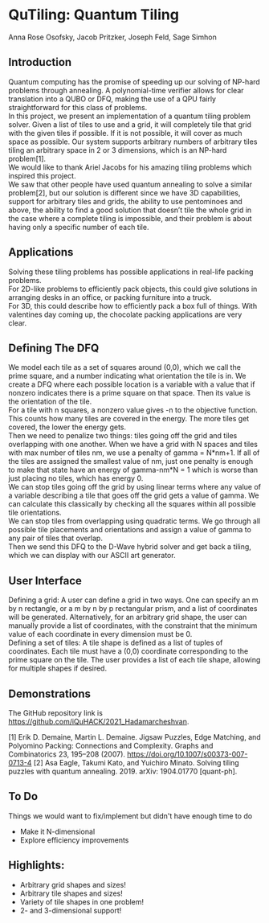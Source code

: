 # QuTiling: Quantum Tiling
Anna Rose Osofsky, Jacob Pritzker, Joseph Feld, Sage Simhon
## Introduction
 
Quantum computing has the promise of speeding up our solving of NP-hard problems through annealing. A polynomial-time verifier allows for clear translation into a QUBO or DFQ, making the use of a QPU fairly straightforward for this class of problems.  
In this project, we present an implementation of a quantum tiling problem solver. Given a list of tiles to use and a grid, it will completely tile that grid with the given tiles if possible. If it is not possible, it will cover as much space as possible. Our system supports arbitrary numbers of arbitrary tiles tiling an arbitrary space in 2 or 3 dimensions, which is an NP-hard problem[1].  
We would like to thank Ariel Jacobs for his amazing tiling problems which inspired this project.  
We saw that other people have used quantum annealing to solve a similar problem[2], but our solution is different since we have 3D capabilities, support for arbitrary tiles and grids, the ability to use pentominoes and above, the ability to find a good solution that doesn’t tile the whole grid in the case where a complete tiling is impossible, and their problem is about having only a specific number of each tile.  
## Applications
Solving these tiling problems has possible applications in real-life packing problems.   
For 2D-like problems to efficiently pack objects, this could give solutions in arranging desks in an office, or packing furniture into a truck.  
For 3D, this could describe how to efficiently pack a box full of things. With valentines day coming up, the chocolate packing applications are very clear.  
## Defining The DFQ
We model each tile as a set of squares around (0,0), which we call the prime square, and a number indicating what orientation the tile is in. We create a DFQ where each possible location is a variable with a value that if nonzero indicates there is a prime square on that space. Then its value is the orientation of the tile.  
For a tile with n squares, a nonzero value gives -n to the objective function. This counts how many tiles are covered in the energy. The more tiles get covered, the lower the energy gets.  
Then we need to penalize two things: tiles going off the grid and tiles overlapping with one another. When we have a grid with N spaces and tiles with max number of tiles nm, we use a penalty of gamma = N\*nm+1. If all of the tiles are assigned the smallest value of nm, just one penalty is enough to make that state have an energy of gamma-nm\*N = 1 which is worse than just placing no tiles, which has energy 0.  
We can stop tiles going off the grid by using linear terms where any value of a variable describing a tile that goes off the grid gets a value of gamma. We can calculate this classically by checking all the squares within all possible tile orientations.  
We can stop tiles from overlapping using quadratic terms. We go through all possible tile placements and orientations and assign a value of gamma to any pair of tiles that overlap.  
Then we send this DFQ to the D-Wave hybrid solver and get back a tiling, which we can display with our ASCII art generator.  
## User Interface
Defining a grid: A user can define a grid in two ways. One can specify an m by n rectangle, or a m by n by p rectangular prism, and a list of coordinates will be generated. Alternatively, for an arbitrary grid shape, the user can manually provide a list of coordinates, with the constraint that the minimum value of each coordinate in every dimension must be 0.   
Defining a set of tiles: A tile shape is defined as a list of tuples of coordinates. Each tile must have a (0,0) coordinate corresponding to the prime square on the tile. The user provides a list of each tile shape, allowing for multiple shapes if desired.  
## Demonstrations
The GitHub repository link is https://github.com/iQuHACK/2021_Hadamarcheshvan.  

[1] Erik D. Demaine, Martin L. Demaine. Jigsaw Puzzles, Edge Matching, and Polyomino Packing: Connections and Complexity. Graphs and Combinatorics 23, 195–208 (2007). https://doi.org/10.1007/s00373-007-0713-4
[2] Asa Eagle, Takumi Kato, and Yuichiro Minato. Solving tiling puzzles with quantum annealing. 2019. arXiv: 1904.01770 [quant-ph].
 
 
## To Do
Things we would want to fix/implement but didn't have enough time to do
* Make it N-dimensional
* Explore efficiency improvements
## Highlights:
* Arbitrary grid shapes and sizes!
* Arbitrary tile shapes and sizes!
* Variety of tile shapes in one problem!
* 2- and 3-dimensional support!